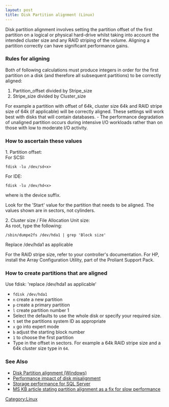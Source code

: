 ```yaml
---
layout: post 
title: Disk Partition alignment (Linux)
---
```


Disk partition alignment involves setting the partition offset of the
first partition on a logical or physical hard-drive whilst taking into
account the intended cluster size and any RAID striping of the volume.
Aligning a partition correctly can have significant performance gains.

### Rules for aligning

Both of following calculations must produce integers in order for the
first partition on a disk (and therefore all subsequent partitions) to
be correctly aligned:

1.  Partition\_offset divided by Stripe\_size
2.  Stripe\_size divided by Cluster\_size

For example a partition with offset of 64k, cluster size 64k and RAID
stripe size of 64k (if applicable) will be correctly aligned. These
settings will work best with disks that will contain databases. - The
performance degradation of unaligned partition occurs during intensive
I/O workloads rather than on those with low to moderate I/O activity.

### How to ascertain these values

1\. Partition offset:\
For SCSI:

    fdisk -lu /dev/sd<x>

For IDE:

    fdisk -lu /dev/hd<x>

where <x> is the device suffix.

Look for the \'Start\' value for the partition that needs to be aligned.
The values shown are in sectors, not cylinders.

2\. Cluster size / File Allocation Unit size:\
As root, type the following:

    /sbin/dumpe2fs /dev/hda1 | grep 'Block size'

Replace /dev/hda1 as applicable

For the RAID stripe size, refer to your controller\'s documentation. For
HP, install the Array Configuration Utility, part of the Proliant
Support Pack.

### How to create partitions that are aligned

Use fdisk: \'replace /dev/hda1 as applicable\'

-   `fdisk /dev/hda1`
-   `n` create a new partition
-   `p` create a primary partition
-   `l` create partition number 1
-   Select the defaults to use the whole disk or specify your required
    size.
-   `t` set the partitions system ID as appropriate
-   `x` go into expert mode
-   `b` adjust the starting block number
-   `1` to choose the first partition
-   Type in the offset in sectors. For example a 64k RAID stripe size
    and a 64k cluster size type in `64`.

### See Also

-   [Disk Partition alignment
    (Windows)](Disk_Partition_alignment_(Windows) "wikilink")
-   [Performance impact of disk
    misalignment](http://sqlblog.com/blogs/linchi_shea/archive/2007/02/01/performance-impact-of-disk-misalignment.aspx)
-   [Storage performance for SQL
    Server](http://sqlblog.com/blogs/joe_chang/archive/2008/03/04/storage-performance-for-sql-server.aspx)
-   [MS KB article stating partition alignment as a fix for slow
    performance](http://support.microsoft.com/default.aspx?scid=kb;EN-US;929491)

[Category:Linux](Category:Linux "wikilink")
